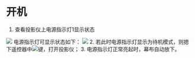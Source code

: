  # 开机
1. 查看投影仪上电源指示灯1显示状态
  <img src= https://raw.githubusercontent.com/YongjiaDong22/User-Manual/master/%E6%8C%87%E7%A4%BA%E7%81%AF%E4%BD%8D%E7%BD%AE.png>
  电源指示灯可显示状态如下：
<img src=
https://raw.githubusercontent.com/YongjiaDong22/User-Manual/master/%E6%8C%87%E7%A4%BA%E7%81%AF%E7%8A%B6%E6%80%81.png>
2. 若此时电源指示灯显示为待机模式，则摁下遥控器中<img src=https://raw.githubusercontent.com/YongjiaDong22/User-Manual/master/%E5%BC%80%E6%9C%BA%E9%94%AE.png>键，打开投影仪；
3. 电源指示灯正常亮起时，幕布自动放下。